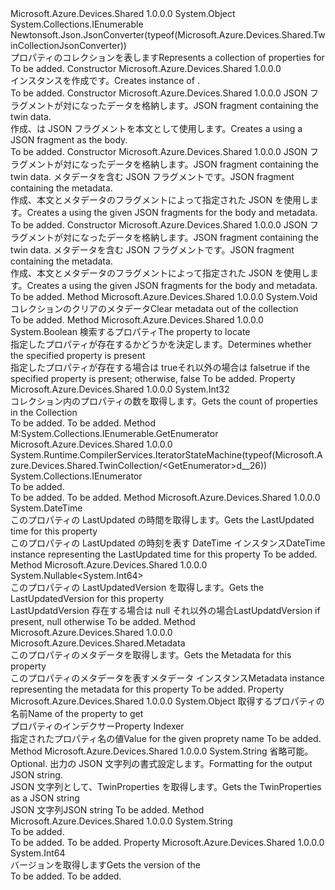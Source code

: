 <Type Name="TwinCollection" FullName="Microsoft.Azure.Devices.Shared.TwinCollection">
  <TypeSignature Language="C#" Value="public class TwinCollection : System.Collections.IEnumerable" />
  <TypeSignature Language="ILAsm" Value=".class public auto ansi beforefieldinit TwinCollection extends System.Object implements class System.Collections.IEnumerable" />
  <TypeSignature Language="DocId" Value="T:Microsoft.Azure.Devices.Shared.TwinCollection" />
  <TypeSignature Language="VB.NET" Value="Public Class TwinCollection&#xA;Implements IEnumerable" />
  <TypeSignature Language="F#" Value="type TwinCollection = class&#xA;    interface IEnumerable" />
  <AssemblyInfo>
    <AssemblyName>Microsoft.Azure.Devices.Shared</AssemblyName>
    <AssemblyVersion>1.0.0.0</AssemblyVersion>
  </AssemblyInfo>
  <Base>
    <BaseTypeName>System.Object</BaseTypeName>
  </Base>
  <Interfaces>
    <Interface>
      <InterfaceName>System.Collections.IEnumerable</InterfaceName>
    </Interface>
  </Interfaces>
  <Attributes>
    <Attribute>
      <AttributeName>Newtonsoft.Json.JsonConverter(typeof(Microsoft.Azure.Devices.Shared.TwinCollectionJsonConverter))</AttributeName>
    </Attribute>
  </Attributes>
  <Docs>
    <summary>
            <span data-ttu-id="c4de4-101">プロパティのコレクションを表します<see cref="T:Microsoft.Azure.Devices.Shared.Twin" /></span><span class="sxs-lookup"><span data-stu-id="c4de4-101">Represents a collection of properties for <see cref="T:Microsoft.Azure.Devices.Shared.Twin" /></span></span></summary>
    <remarks>To be added.</remarks>
  </Docs>
  <Members>
    <Member MemberName=".ctor">
      <MemberSignature Language="C#" Value="public TwinCollection ();" />
      <MemberSignature Language="ILAsm" Value=".method public hidebysig specialname rtspecialname instance void .ctor() cil managed" />
      <MemberSignature Language="DocId" Value="M:Microsoft.Azure.Devices.Shared.TwinCollection.#ctor" />
      <MemberSignature Language="VB.NET" Value="Public Sub New ()" />
      <MemberType>Constructor</MemberType>
      <AssemblyInfo>
        <AssemblyName>Microsoft.Azure.Devices.Shared</AssemblyName>
        <AssemblyVersion>1.0.0.0</AssemblyVersion>
      </AssemblyInfo>
      <Parameters />
      <Docs>
        <summary>
            <span data-ttu-id="c4de4-102">インスタンスを作成<see cref="T:Microsoft.Azure.Devices.Shared.TwinCollection" />です。</span><span class="sxs-lookup"><span data-stu-id="c4de4-102">Creates instance of <see cref="T:Microsoft.Azure.Devices.Shared.TwinCollection" />.</span></span>
            </summary>
        <remarks>To be added.</remarks>
      </Docs>
    </Member>
    <Member MemberName=".ctor">
      <MemberSignature Language="C#" Value="public TwinCollection (string twinJson);" />
      <MemberSignature Language="ILAsm" Value=".method public hidebysig specialname rtspecialname instance void .ctor(string twinJson) cil managed" />
      <MemberSignature Language="DocId" Value="M:Microsoft.Azure.Devices.Shared.TwinCollection.#ctor(System.String)" />
      <MemberSignature Language="VB.NET" Value="Public Sub New (twinJson As String)" />
      <MemberSignature Language="F#" Value="new Microsoft.Azure.Devices.Shared.TwinCollection : string -&gt; Microsoft.Azure.Devices.Shared.TwinCollection" Usage="new Microsoft.Azure.Devices.Shared.TwinCollection twinJson" />
      <MemberType>Constructor</MemberType>
      <AssemblyInfo>
        <AssemblyName>Microsoft.Azure.Devices.Shared</AssemblyName>
        <AssemblyVersion>1.0.0.0</AssemblyVersion>
      </AssemblyInfo>
      <Parameters>
        <Parameter Name="twinJson" Type="System.String" />
      </Parameters>
      <Docs>
        <param name="twinJson"><span data-ttu-id="c4de4-103">JSON フラグメントが対になったデータを格納します。</span><span class="sxs-lookup"><span data-stu-id="c4de4-103">JSON fragment containing the twin data.</span></span></param>
        <summary>
            <span data-ttu-id="c4de4-104">作成、<see cref="T:Microsoft.Azure.Devices.Shared.TwinCollection" />は JSON フラグメントを本文として使用します。</span><span class="sxs-lookup"><span data-stu-id="c4de4-104">Creates a <see cref="T:Microsoft.Azure.Devices.Shared.TwinCollection" /> using a JSON fragment as the body.</span></span>
            </summary>
        <remarks>To be added.</remarks>
      </Docs>
    </Member>
    <Member MemberName=".ctor">
      <MemberSignature Language="C#" Value="public TwinCollection (Newtonsoft.Json.Linq.JObject twinJson, Newtonsoft.Json.Linq.JObject metadataJson);" />
      <MemberSignature Language="ILAsm" Value=".method public hidebysig specialname rtspecialname instance void .ctor(class Newtonsoft.Json.Linq.JObject twinJson, class Newtonsoft.Json.Linq.JObject metadataJson) cil managed" />
      <MemberSignature Language="DocId" Value="M:Microsoft.Azure.Devices.Shared.TwinCollection.#ctor(Newtonsoft.Json.Linq.JObject,Newtonsoft.Json.Linq.JObject)" />
      <MemberSignature Language="VB.NET" Value="Public Sub New (twinJson As JObject, metadataJson As JObject)" />
      <MemberSignature Language="F#" Value="new Microsoft.Azure.Devices.Shared.TwinCollection : Newtonsoft.Json.Linq.JObject * Newtonsoft.Json.Linq.JObject -&gt; Microsoft.Azure.Devices.Shared.TwinCollection" Usage="new Microsoft.Azure.Devices.Shared.TwinCollection (twinJson, metadataJson)" />
      <MemberType>Constructor</MemberType>
      <AssemblyInfo>
        <AssemblyName>Microsoft.Azure.Devices.Shared</AssemblyName>
        <AssemblyVersion>1.0.0.0</AssemblyVersion>
      </AssemblyInfo>
      <Parameters>
        <Parameter Name="twinJson" Type="Newtonsoft.Json.Linq.JObject" />
        <Parameter Name="metadataJson" Type="Newtonsoft.Json.Linq.JObject" />
      </Parameters>
      <Docs>
        <param name="twinJson"><span data-ttu-id="c4de4-105">JSON フラグメントが対になったデータを格納します。</span><span class="sxs-lookup"><span data-stu-id="c4de4-105">JSON fragment containing the twin data.</span></span></param>
        <param name="metadataJson"><span data-ttu-id="c4de4-106">メタデータを含む JSON フラグメントです。</span><span class="sxs-lookup"><span data-stu-id="c4de4-106">JSON fragment containing the metadata.</span></span></param>
        <summary>
            <span data-ttu-id="c4de4-107">作成、<see cref="T:Microsoft.Azure.Devices.Shared.TwinCollection" />本文とメタデータのフラグメントによって指定された JSON を使用します。</span><span class="sxs-lookup"><span data-stu-id="c4de4-107">Creates a <see cref="T:Microsoft.Azure.Devices.Shared.TwinCollection" /> using the given JSON fragments for the body and metadata.</span></span>
            </summary>
        <remarks>To be added.</remarks>
      </Docs>
    </Member>
    <Member MemberName=".ctor">
      <MemberSignature Language="C#" Value="public TwinCollection (string twinJson, string metadataJson);" />
      <MemberSignature Language="ILAsm" Value=".method public hidebysig specialname rtspecialname instance void .ctor(string twinJson, string metadataJson) cil managed" />
      <MemberSignature Language="DocId" Value="M:Microsoft.Azure.Devices.Shared.TwinCollection.#ctor(System.String,System.String)" />
      <MemberSignature Language="VB.NET" Value="Public Sub New (twinJson As String, metadataJson As String)" />
      <MemberSignature Language="F#" Value="new Microsoft.Azure.Devices.Shared.TwinCollection : string * string -&gt; Microsoft.Azure.Devices.Shared.TwinCollection" Usage="new Microsoft.Azure.Devices.Shared.TwinCollection (twinJson, metadataJson)" />
      <MemberType>Constructor</MemberType>
      <AssemblyInfo>
        <AssemblyName>Microsoft.Azure.Devices.Shared</AssemblyName>
        <AssemblyVersion>1.0.0.0</AssemblyVersion>
      </AssemblyInfo>
      <Parameters>
        <Parameter Name="twinJson" Type="System.String" />
        <Parameter Name="metadataJson" Type="System.String" />
      </Parameters>
      <Docs>
        <param name="twinJson"><span data-ttu-id="c4de4-108">JSON フラグメントが対になったデータを格納します。</span><span class="sxs-lookup"><span data-stu-id="c4de4-108">JSON fragment containing the twin data.</span></span></param>
        <param name="metadataJson"><span data-ttu-id="c4de4-109">メタデータを含む JSON フラグメントです。</span><span class="sxs-lookup"><span data-stu-id="c4de4-109">JSON fragment containing the metadata.</span></span></param>
        <summary>
            <span data-ttu-id="c4de4-110">作成、<see cref="T:Microsoft.Azure.Devices.Shared.TwinCollection" />本文とメタデータのフラグメントによって指定された JSON を使用します。</span><span class="sxs-lookup"><span data-stu-id="c4de4-110">Creates a <see cref="T:Microsoft.Azure.Devices.Shared.TwinCollection" /> using the given JSON fragments for the body and metadata.</span></span>
            </summary>
        <remarks>To be added.</remarks>
      </Docs>
    </Member>
    <Member MemberName="ClearMetadata">
      <MemberSignature Language="C#" Value="public void ClearMetadata ();" />
      <MemberSignature Language="ILAsm" Value=".method public hidebysig instance void ClearMetadata() cil managed" />
      <MemberSignature Language="DocId" Value="M:Microsoft.Azure.Devices.Shared.TwinCollection.ClearMetadata" />
      <MemberSignature Language="VB.NET" Value="Public Sub ClearMetadata ()" />
      <MemberSignature Language="F#" Value="member this.ClearMetadata : unit -&gt; unit" Usage="twinCollection.ClearMetadata " />
      <MemberType>Method</MemberType>
      <AssemblyInfo>
        <AssemblyName>Microsoft.Azure.Devices.Shared</AssemblyName>
        <AssemblyVersion>1.0.0.0</AssemblyVersion>
      </AssemblyInfo>
      <ReturnValue>
        <ReturnType>System.Void</ReturnType>
      </ReturnValue>
      <Parameters />
      <Docs>
        <summary>
            <span data-ttu-id="c4de4-111">コレクションのクリアのメタデータ</span><span class="sxs-lookup"><span data-stu-id="c4de4-111">Clear metadata out of the collection</span></span>
            </summary>
        <remarks>To be added.</remarks>
      </Docs>
    </Member>
    <Member MemberName="Contains">
      <MemberSignature Language="C#" Value="public bool Contains (string propertyName);" />
      <MemberSignature Language="ILAsm" Value=".method public hidebysig instance bool Contains(string propertyName) cil managed" />
      <MemberSignature Language="DocId" Value="M:Microsoft.Azure.Devices.Shared.TwinCollection.Contains(System.String)" />
      <MemberSignature Language="VB.NET" Value="Public Function Contains (propertyName As String) As Boolean" />
      <MemberSignature Language="F#" Value="member this.Contains : string -&gt; bool" Usage="twinCollection.Contains propertyName" />
      <MemberType>Method</MemberType>
      <AssemblyInfo>
        <AssemblyName>Microsoft.Azure.Devices.Shared</AssemblyName>
        <AssemblyVersion>1.0.0.0</AssemblyVersion>
      </AssemblyInfo>
      <ReturnValue>
        <ReturnType>System.Boolean</ReturnType>
      </ReturnValue>
      <Parameters>
        <Parameter Name="propertyName" Type="System.String" />
      </Parameters>
      <Docs>
        <param name="propertyName"><span data-ttu-id="c4de4-112">検索するプロパティ</span><span class="sxs-lookup"><span data-stu-id="c4de4-112">The property to locate</span></span></param>
        <summary>
            <span data-ttu-id="c4de4-113">指定したプロパティが存在するかどうかを決定します。</span><span class="sxs-lookup"><span data-stu-id="c4de4-113">Determines whether the specified property is present</span></span>
            </summary>
        <returns><span data-ttu-id="c4de4-114">指定したプロパティが存在する場合は trueそれ以外の場合は false</span><span class="sxs-lookup"><span data-stu-id="c4de4-114">true if the specified property is present; otherwise, false</span></span></returns>
        <remarks>To be added.</remarks>
      </Docs>
    </Member>
    <Member MemberName="Count">
      <MemberSignature Language="C#" Value="public int Count { get; }" />
      <MemberSignature Language="ILAsm" Value=".property instance int32 Count" />
      <MemberSignature Language="DocId" Value="P:Microsoft.Azure.Devices.Shared.TwinCollection.Count" />
      <MemberSignature Language="VB.NET" Value="Public ReadOnly Property Count As Integer" />
      <MemberSignature Language="F#" Value="member this.Count : int" Usage="Microsoft.Azure.Devices.Shared.TwinCollection.Count" />
      <MemberType>Property</MemberType>
      <AssemblyInfo>
        <AssemblyName>Microsoft.Azure.Devices.Shared</AssemblyName>
        <AssemblyVersion>1.0.0.0</AssemblyVersion>
      </AssemblyInfo>
      <ReturnValue>
        <ReturnType>System.Int32</ReturnType>
      </ReturnValue>
      <Docs>
        <summary>
            <span data-ttu-id="c4de4-115">コレクション内のプロパティの数を取得します。</span><span class="sxs-lookup"><span data-stu-id="c4de4-115">Gets the count of properties in the Collection</span></span>
            </summary>
        <value>To be added.</value>
        <remarks>To be added.</remarks>
      </Docs>
    </Member>
    <Member MemberName="GetEnumerator">
      <MemberSignature Language="C#" Value="public System.Collections.IEnumerator GetEnumerator ();" />
      <MemberSignature Language="ILAsm" Value=".method public hidebysig newslot virtual instance class System.Collections.IEnumerator GetEnumerator() cil managed" />
      <MemberSignature Language="DocId" Value="M:Microsoft.Azure.Devices.Shared.TwinCollection.GetEnumerator" />
      <MemberSignature Language="VB.NET" Value="Public Iterator Overridable NotOverridable Function GetEnumerator () As IEnumerator" />
      <MemberSignature Language="F#" Value="abstract member GetEnumerator : unit -&gt; System.Collections.IEnumerator&#xA;override this.GetEnumerator : unit -&gt; System.Collections.IEnumerator" Usage="twinCollection.GetEnumerator " />
      <MemberType>Method</MemberType>
      <Implements>
        <InterfaceMember>M:System.Collections.IEnumerable.GetEnumerator</InterfaceMember>
      </Implements>
      <AssemblyInfo>
        <AssemblyName>Microsoft.Azure.Devices.Shared</AssemblyName>
        <AssemblyVersion>1.0.0.0</AssemblyVersion>
      </AssemblyInfo>
      <Attributes>
        <Attribute>
          <AttributeName>System.Runtime.CompilerServices.IteratorStateMachine(typeof(Microsoft.Azure.Devices.Shared.TwinCollection/&lt;GetEnumerator&gt;d__26))</AttributeName>
        </Attribute>
      </Attributes>
      <ReturnValue>
        <ReturnType>System.Collections.IEnumerator</ReturnType>
      </ReturnValue>
      <Parameters />
      <Docs>
        <summary>To be added.</summary>
        <returns>To be added.</returns>
        <remarks>To be added.</remarks>
        <inheritdoc />
      </Docs>
    </Member>
    <Member MemberName="GetLastUpdated">
      <MemberSignature Language="C#" Value="public DateTime GetLastUpdated ();" />
      <MemberSignature Language="ILAsm" Value=".method public hidebysig instance valuetype System.DateTime GetLastUpdated() cil managed" />
      <MemberSignature Language="DocId" Value="M:Microsoft.Azure.Devices.Shared.TwinCollection.GetLastUpdated" />
      <MemberSignature Language="VB.NET" Value="Public Function GetLastUpdated () As DateTime" />
      <MemberSignature Language="F#" Value="member this.GetLastUpdated : unit -&gt; DateTime" Usage="twinCollection.GetLastUpdated " />
      <MemberType>Method</MemberType>
      <AssemblyInfo>
        <AssemblyName>Microsoft.Azure.Devices.Shared</AssemblyName>
        <AssemblyVersion>1.0.0.0</AssemblyVersion>
      </AssemblyInfo>
      <ReturnValue>
        <ReturnType>System.DateTime</ReturnType>
      </ReturnValue>
      <Parameters />
      <Docs>
        <summary>
            <span data-ttu-id="c4de4-116">このプロパティの LastUpdated の時間を取得します。</span><span class="sxs-lookup"><span data-stu-id="c4de4-116">Gets the LastUpdated time for this property</span></span>
            </summary>
        <returns><span data-ttu-id="c4de4-117">このプロパティの LastUpdated の時刻を表す DateTime インスタンス</span><span class="sxs-lookup"><span data-stu-id="c4de4-117">DateTime instance representing the LastUpdated time for this property</span></span></returns>
        <remarks>To be added.</remarks>
      </Docs>
    </Member>
    <Member MemberName="GetLastUpdatedVersion">
      <MemberSignature Language="C#" Value="public Nullable&lt;long&gt; GetLastUpdatedVersion ();" />
      <MemberSignature Language="ILAsm" Value=".method public hidebysig instance valuetype System.Nullable`1&lt;int64&gt; GetLastUpdatedVersion() cil managed" />
      <MemberSignature Language="DocId" Value="M:Microsoft.Azure.Devices.Shared.TwinCollection.GetLastUpdatedVersion" />
      <MemberSignature Language="VB.NET" Value="Public Function GetLastUpdatedVersion () As Nullable(Of Long)" />
      <MemberSignature Language="F#" Value="member this.GetLastUpdatedVersion : unit -&gt; Nullable&lt;int64&gt;" Usage="twinCollection.GetLastUpdatedVersion " />
      <MemberType>Method</MemberType>
      <AssemblyInfo>
        <AssemblyName>Microsoft.Azure.Devices.Shared</AssemblyName>
        <AssemblyVersion>1.0.0.0</AssemblyVersion>
      </AssemblyInfo>
      <ReturnValue>
        <ReturnType>System.Nullable&lt;System.Int64&gt;</ReturnType>
      </ReturnValue>
      <Parameters />
      <Docs>
        <summary>
            <span data-ttu-id="c4de4-118">このプロパティの LastUpdatedVersion を取得します。</span><span class="sxs-lookup"><span data-stu-id="c4de4-118">Gets the LastUpdatedVersion for this property</span></span>
            </summary>
        <returns><span data-ttu-id="c4de4-119">LastUpdatdVersion 存在する場合は null それ以外の場合</span><span class="sxs-lookup"><span data-stu-id="c4de4-119">LastUpdatdVersion if present, null otherwise</span></span></returns>
        <remarks>To be added.</remarks>
      </Docs>
    </Member>
    <Member MemberName="GetMetadata">
      <MemberSignature Language="C#" Value="public Microsoft.Azure.Devices.Shared.Metadata GetMetadata ();" />
      <MemberSignature Language="ILAsm" Value=".method public hidebysig instance class Microsoft.Azure.Devices.Shared.Metadata GetMetadata() cil managed" />
      <MemberSignature Language="DocId" Value="M:Microsoft.Azure.Devices.Shared.TwinCollection.GetMetadata" />
      <MemberSignature Language="VB.NET" Value="Public Function GetMetadata () As Metadata" />
      <MemberSignature Language="F#" Value="member this.GetMetadata : unit -&gt; Microsoft.Azure.Devices.Shared.Metadata" Usage="twinCollection.GetMetadata " />
      <MemberType>Method</MemberType>
      <AssemblyInfo>
        <AssemblyName>Microsoft.Azure.Devices.Shared</AssemblyName>
        <AssemblyVersion>1.0.0.0</AssemblyVersion>
      </AssemblyInfo>
      <ReturnValue>
        <ReturnType>Microsoft.Azure.Devices.Shared.Metadata</ReturnType>
      </ReturnValue>
      <Parameters />
      <Docs>
        <summary>
            <span data-ttu-id="c4de4-120">このプロパティのメタデータを取得します。</span><span class="sxs-lookup"><span data-stu-id="c4de4-120">Gets the Metadata for this property</span></span>
            </summary>
        <returns><span data-ttu-id="c4de4-121">このプロパティのメタデータを表すメタデータ インスタンス</span><span class="sxs-lookup"><span data-stu-id="c4de4-121">Metadata instance representing the metadata for this property</span></span></returns>
        <remarks>To be added.</remarks>
      </Docs>
    </Member>
    <Member MemberName="Item">
      <MemberSignature Language="C#" Value="public dynamic this[string propertyName] { get; set; }" />
      <MemberSignature Language="ILAsm" Value=".property instance object Item(string)" />
      <MemberSignature Language="DocId" Value="P:Microsoft.Azure.Devices.Shared.TwinCollection.Item(System.String)" />
      <MemberSignature Language="VB.NET" Value="Default Public Property Item(propertyName As String) As Object" />
      <MemberSignature Language="F#" Value="member this.Item(string) : obj with get, set" Usage="Microsoft.Azure.Devices.Shared.TwinCollection.Item" />
      <MemberType>Property</MemberType>
      <AssemblyInfo>
        <AssemblyName>Microsoft.Azure.Devices.Shared</AssemblyName>
        <AssemblyVersion>1.0.0.0</AssemblyVersion>
      </AssemblyInfo>
      <ReturnValue>
        <ReturnType>System.Object</ReturnType>
      </ReturnValue>
      <Parameters>
        <Parameter Name="propertyName" Type="System.String" />
      </Parameters>
      <Docs>
        <param name="propertyName"><span data-ttu-id="c4de4-122">取得するプロパティの名前</span><span class="sxs-lookup"><span data-stu-id="c4de4-122">Name of the property to get</span></span></param>
        <summary>
            <span data-ttu-id="c4de4-123">プロパティのインデクサー</span><span class="sxs-lookup"><span data-stu-id="c4de4-123">Property Indexer</span></span>
            </summary>
        <value><span data-ttu-id="c4de4-124">指定されたプロパティ名の値</span><span class="sxs-lookup"><span data-stu-id="c4de4-124">Value for the given proprety name</span></span></value>
        <remarks>To be added.</remarks>
      </Docs>
    </Member>
    <Member MemberName="ToJson">
      <MemberSignature Language="C#" Value="public string ToJson (Newtonsoft.Json.Formatting formatting = Newtonsoft.Json.Formatting.None);" />
      <MemberSignature Language="ILAsm" Value=".method public hidebysig instance string ToJson(valuetype Newtonsoft.Json.Formatting formatting) cil managed" />
      <MemberSignature Language="DocId" Value="M:Microsoft.Azure.Devices.Shared.TwinCollection.ToJson(Newtonsoft.Json.Formatting)" />
      <MemberSignature Language="F#" Value="member this.ToJson : Newtonsoft.Json.Formatting -&gt; string" Usage="twinCollection.ToJson formatting" />
      <MemberType>Method</MemberType>
      <AssemblyInfo>
        <AssemblyName>Microsoft.Azure.Devices.Shared</AssemblyName>
        <AssemblyVersion>1.0.0.0</AssemblyVersion>
      </AssemblyInfo>
      <ReturnValue>
        <ReturnType>System.String</ReturnType>
      </ReturnValue>
      <Parameters>
        <Parameter Name="formatting" Type="Newtonsoft.Json.Formatting" />
      </Parameters>
      <Docs>
        <param name="formatting"><span data-ttu-id="c4de4-125">省略可能。</span><span class="sxs-lookup"><span data-stu-id="c4de4-125">Optional.</span></span> <span data-ttu-id="c4de4-126">出力の JSON 文字列の書式設定します。</span><span class="sxs-lookup"><span data-stu-id="c4de4-126">Formatting for the output JSON string.</span></span></param>
        <summary>
            <span data-ttu-id="c4de4-127">JSON 文字列として、TwinProperties を取得します。</span><span class="sxs-lookup"><span data-stu-id="c4de4-127">Gets the TwinProperties as a JSON string</span></span>
            </summary>
        <returns><span data-ttu-id="c4de4-128">JSON 文字列</span><span class="sxs-lookup"><span data-stu-id="c4de4-128">JSON string</span></span></returns>
        <remarks>To be added.</remarks>
      </Docs>
    </Member>
    <Member MemberName="ToString">
      <MemberSignature Language="C#" Value="public override string ToString ();" />
      <MemberSignature Language="ILAsm" Value=".method public hidebysig virtual instance string ToString() cil managed" />
      <MemberSignature Language="DocId" Value="M:Microsoft.Azure.Devices.Shared.TwinCollection.ToString" />
      <MemberSignature Language="VB.NET" Value="Public Overrides Function ToString () As String" />
      <MemberSignature Language="F#" Value="override this.ToString : unit -&gt; string" Usage="twinCollection.ToString " />
      <MemberType>Method</MemberType>
      <AssemblyInfo>
        <AssemblyName>Microsoft.Azure.Devices.Shared</AssemblyName>
        <AssemblyVersion>1.0.0.0</AssemblyVersion>
      </AssemblyInfo>
      <ReturnValue>
        <ReturnType>System.String</ReturnType>
      </ReturnValue>
      <Parameters />
      <Docs>
        <summary>To be added.</summary>
        <returns>To be added.</returns>
        <remarks>To be added.</remarks>
        <inheritdoc />
      </Docs>
    </Member>
    <Member MemberName="Version">
      <MemberSignature Language="C#" Value="public long Version { get; }" />
      <MemberSignature Language="ILAsm" Value=".property instance int64 Version" />
      <MemberSignature Language="DocId" Value="P:Microsoft.Azure.Devices.Shared.TwinCollection.Version" />
      <MemberSignature Language="VB.NET" Value="Public ReadOnly Property Version As Long" />
      <MemberSignature Language="F#" Value="member this.Version : int64" Usage="Microsoft.Azure.Devices.Shared.TwinCollection.Version" />
      <MemberType>Property</MemberType>
      <AssemblyInfo>
        <AssemblyName>Microsoft.Azure.Devices.Shared</AssemblyName>
        <AssemblyVersion>1.0.0.0</AssemblyVersion>
      </AssemblyInfo>
      <ReturnValue>
        <ReturnType>System.Int64</ReturnType>
      </ReturnValue>
      <Docs>
        <summary>
            <span data-ttu-id="c4de4-129">バージョンを取得します<see cref="T:Microsoft.Azure.Devices.Shared.TwinCollection" /></span><span class="sxs-lookup"><span data-stu-id="c4de4-129">Gets the version of the <see cref="T:Microsoft.Azure.Devices.Shared.TwinCollection" /></span></span></summary>
        <value>To be added.</value>
        <remarks>To be added.</remarks>
      </Docs>
    </Member>
  </Members>
</Type>